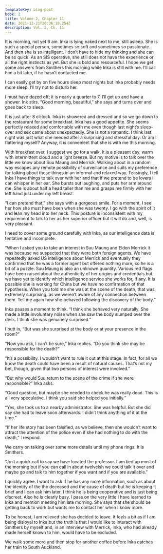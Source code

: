 ```yaml
---
templateKey: blog-post
book: 2
title: Volume 2, Chapter 11
date: 2021-12-21T20:36:18.254Z
description: Vol. 2, Ch. 11
---
```

It is morning, not yet 6 am. Inka is lying naked next to me, still asleep. She is such a special person, sometimes so soft and sometimes so passionate. And then she is so intelligent. I don’t have to hide my thinking and she can be so quick. As an SIS operative, she still does not have the experience or all the right instincts as yet. But she is bold and resourceful. I hope we get some answers from Smithers this morning while Inka is still with me. I’ll call him a bit later, if he hasn't contacted me. 

I can easily get by on five hours sleep most nights but Inka probably needs more sleep.  I’ll try not to disturb her. 

I must have dozed off; it is nearly a quarter to 7. I’ll get up and have a shower. Ink stirs. “Good morning, beautiful,” she says and turns over and goes back to sleep. 

It is just after 8 o’clock. Inka is showered and dressed and so we go down to the restaurant for some breakfast. Inka has a good appetite. She seems perfectly relaxed and comfortable with me even though last night’s sleep-over and sex came about unexpectedly. She is not a romantic. I think last night was just what she needed after a surprising and stressful day. Or am I flattering myself? Anyway, it *is* convenient that she is with me this morning. 

WIth breakfast over, I suggest we go for a walk. It is a pleasant day, warm with intermittent cloud and a light breeze. But my motive is to talk over the little we know about Suu Maung and Merrick. Walking about in a random way escapes any remote possibility of surveillance and suits my preference for talking about these things in an informal and relaxed way. Teasingly, I tell Inka I have things to talk over with her and that if we pretend to be lovers I can whisper in her ear. She bursts out laughing, and puts her arm around me. She is about half a head taller than me and grasps me firmly with her left hand just under my left breast.

“I can pretend that,” she says with a gorgeous smile. For a moment, I see her how she must have been when she was twenty. I go with the spirit of it and lean my head into her neck. This posture is inconsistent with my requirement to talk to her as her superior officer but it will do and, well, is very pleasant.

I need to cover some ground carefully with Inka, as our intelligence data is tentative and incomplete. 

“When I asked you to take an interest in Suu Maung and Eldon Merrick it was because we suspected that they were both foreign agents. We have repeatedly asked US intelligence about Merrick and eventually they confirmed that he was a former agent but offered nothing more, so he is a bit of a puzzle. Suu Maung is also an unknown quantity. Various red flags have been raised about the authenticity of her origins and credentials but we have yet to identify which intelligence service she works for, if any. It is possible she is working for China but we have no confirmation of that hypothesis. When you told me she was at the scene of the death, that was extremely surprising, as we weren’t aware of any connection between them. Tell me again how she behaved following the discovery of the body.”

Inka pauses a moment to think. “I think she behaved very naturally. She made a little involuntary noise when she saw the body slumped over the desk. I think she was genuinely surprised.”

I butt in, “But was she surprised at the body or at your presence in the room?”

“Now you ask, I can’t be sure,” Inka replies. “Do you think she may be responsible for the death?”

“It’s a possibility. I wouldn’t want to rule it out at this stage. In fact, for all we know the death could have been a result of natural causes. That’s not my bet, though, given that  two persons of interest were involved.”

“But why would Suu return to the scene of the crime if she were responsible?” Inka asks.

“Good question, but maybe she needed to check he was really dead. This is all very speculative. I think you said she helped you initially.”

“Yes, she took us to a nearby administrator. She was helpful.  But she did say she had to leave soon afterwards. I didn’t think anything of it at the time.”

“If her life story has been falsified, as we believe, then she wouldn’t want to attract the attention of the police even if she had nothing to do with the death,” I respond.

We carry on talking over some more details until my phone rings. It is Smithers.

“Just a quick call to say we have located the professor. I am tied up most of the morning but if you can call in about twelveish we could talk it over and maybe go and talk to him together if you want and if you are available.”

I quickly agree. I want to ask if he has any more information, such as about the identity of the the deceased and the cause of death but he is keeping it brief and I can ask him later. I think he is being cooperative and is just being discreet. Also he is clearly busy. I pass on the very little I have learned to Inka and mention meeting him late morning. She says that she should be getting back to work but wants me to contact her when I know more.

To be honest, I am relieved she has decided to leave. It feels a bit as if I am being disloyal to Inka but the truth is that I would like to interact with Smithers by myself and, in an interview with Merrick, Inka, who had already made herself known to him, would have to be excluded.

We walk some more and then stop for another coffee before Inka catches her train to South Auckland.